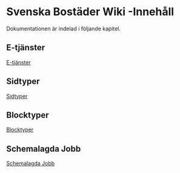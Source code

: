 <!-- TITLE: Svenska Bostäder Wiki -->
<!-- SUBTITLE: Dokumentation av SvenskaBostäder.se -->

# Svenska Bostäder Wiki -Innehåll
Dokumentationen är indelad i följande kapitel.
## E-tjänster
[E-tjänster](http://mywiki/e-tjanster#e-tjanster)
## Sidtyper
[Sidtyper](http://mywiki/sidtyper#sidtyper)
## Blocktyper
[Blocktyper](http://mywiki/blocktyper#blocktyper)
## Schemalagda Jobb
[Schemalagda Jobb](http://mywiki/blocktyper#blocktyper)
